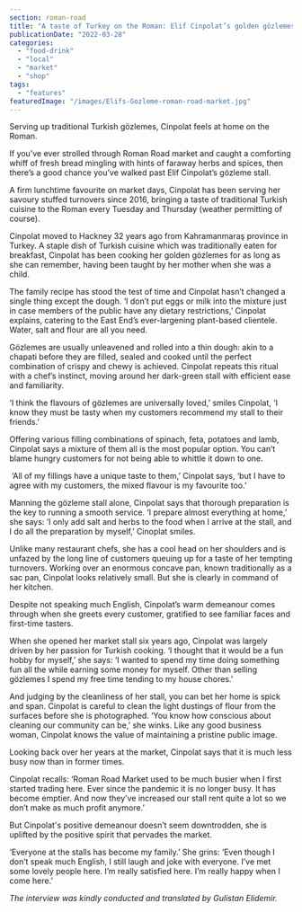 ```yaml
---
section: roman-road
title: "A taste of Turkey on the Roman: Elif Cinpolat’s golden gözlemes"
publicationDate: "2022-03-28"
categories: 
  - "food-drink"
  - "local"
  - "market"
  - "shop"
tags: 
  - "features"
featuredImage: "/images/Elifs-Gozleme-roman-road-market.jpg"
---
```


Serving up traditional Turkish gözlemes, Cinpolat feels at home on the Roman.

If you’ve ever strolled through Roman Road market and caught a comforting whiff of fresh bread mingling with hints of faraway herbs and spices, then there’s a good chance you’ve walked past Elif Cinpolat’s gözleme stall. 

A firm lunchtime favourite on market days, Cinpolat has been serving her savoury stuffed turnovers since 2016, bringing a taste of traditional Turkish cuisine to the Roman every Tuesday and Thursday (weather permitting of course). 

Cinpolat moved to Hackney 32 years ago from Kahramanmaraş province in Turkey. A staple dish of Turkish cuisine which was traditionally eaten for breakfast, Cinpolat has been cooking her golden gözlemes for as long as she can remember, having been taught by her mother when she was a child. 

The family recipe has stood the test of time and Cinpolat hasn’t changed a single thing except the dough. ‘I don’t put eggs or milk into the mixture just in case members of the public have any dietary restrictions,’ Cinpolat explains, catering to the East End’s ever-largening plant-based clientele. Water, salt and flour are all you need. 

Gözlemes are usually unleavened and rolled into a thin dough: akin to a chapati before they are filled, sealed and cooked until the perfect combination of crispy and chewy is achieved. Cinpolat repeats this ritual with a chef’s instinct, moving around her dark-green stall with efficient ease and familiarity. 

‘I think the flavours of gözlemes are universally loved,’ smiles Cinpolat, ‘I know they must be tasty when my customers recommend my stall to their friends.’ 

Offering various filling combinations of spinach, feta, potatoes and lamb, Cinpolat says a mixture of them all is the most popular option. You can’t blame hungry customers for not being able to whittle it down to one. 

 ‘All of my fillings have a unique taste to them,’ Cinpolat says, ‘but I have to agree with my customers, the mixed flavour is my favourite too.’ 

Manning the gözleme stall alone, Cinpolat says that thorough preparation is the key to running a smooth service. ‘I prepare almost everything at home,’ she says: ‘I only add salt and herbs to the food when I arrive at the stall, and I do all the preparation by myself,’ Cinoplat smiles. 

Unlike many restaurant chefs, she has a cool head on her shoulders and is unfazed by the long line of customers queuing up for a taste of her tempting turnovers. Working over an enormous concave pan, known traditionally as a sac pan, Cinpolat looks relatively small. But she is clearly in command of her kitchen.  

Despite not speaking much English, Cinpolat’s warm demeanour comes through when she greets every customer, gratified to see familiar faces and first-time tasters. 

When she opened her market stall six years ago, Cinpolat was largely driven by her passion for Turkish cooking. ‘I thought that it would be a fun hobby for myself,’ she says: ‘I wanted to spend my time doing something fun all the while earning some money for myself. Other than selling gözlemes I spend my free time tending to my house chores.’

And judging by the cleanliness of her stall, you can bet her home is spick and span. Cinpolat is careful to clean the light dustings of flour from the surfaces before she is photographed. ‘You know how conscious about cleaning our community can be,’ she winks. Like any good business woman, Cinpolat knows the value of maintaining a pristine public image. 

Looking back over her years at the market, Cinpolat says that it is much less busy now than in former times. 

Cinpolat recalls: ‘Roman Road Market used to be much busier when I first started trading here. Ever since the pandemic it is no longer busy. It has become emptier. And now they’ve increased our stall rent quite a lot so we don’t make as much profit anymore.’

But Cinpolat's positive demeanour doesn’t seem downtrodden, she is uplifted by the positive spirit that pervades the market. 

‘Everyone at the stalls has become my family.’ She grins: ‘Even though I don’t speak much English, I still laugh and joke with everyone. I’ve met some lovely people here. I’m really satisfied here. I’m really happy when I come here.’ 

_The interview was kindly conducted and translated by Gulistan Elidemir._ 

